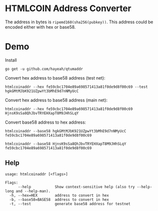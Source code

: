 # HTMLCOIN Address Converter

The address in bytes is `ripemd160(sha256(pubkey))`. This address could be encoded either with hex or base58.

# Demo

Install

```
go get -u github.com/hayeah/qtumaddr
```

Convert hex address to base58 address (test net):

```
htmlcoinaddr --hex fe59cbc1704e89a698571413a81f0de9d8f00c69 --test
hgkGMtMJbK921UZpwYt3bMhE9d7nNMyUcC
```

Convert hex address to base58 address (main net):

```
htmlcoinaddr --hex fe59cbc1704e89a698571413a81f0de9d8f00c69
HjnsK9sSa8QhJbvTRYEHXapT8M9JHhSLqY
```

Convert base58 address to hex address:

```
htmlcoinaddr --base58 hgkGMtMJbK921UZpwYt3bMhE9d7nNMyUcC
fe59cbc1704e89a698571413a81f0de9d8f00c69
```

```
htmlcoinaddr --base58 HjnsK9sSa8QhJbvTRYEHXapT8M9JHhSLqY
fe59cbc1704e89a698571413a81f0de9d8f00c69
```

## Help

```
usage: htmlcoinaddr [<flags>]

Flags:
      --help           Show context-sensitive help (also try --help-long and --help-man).
  -h, --hex=HEX        address to convert in hex
  -b, --base58=BASE58  address to convert in hex
  -t, --test           generate base58 address for testnet
```
